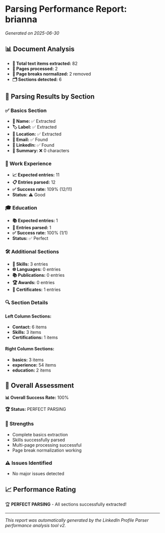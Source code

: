 # Parsing Performance Report: brianna

*Generated on 2025-06-30*

## 📊 Document Analysis
- **📄 Total text items extracted:** 82
- **📑 Pages processed:** 2
- **🔄 Page breaks normalized:** 2 removed
- **🗂️ Sections detected:** 6

## 🎯 Parsing Results by Section

### ✅ Basics Section
- **👤 Name:** ✅ Extracted
- **🏷️ Label:** ✅ Extracted
- **📍 Location:** ✅ Extracted
- **📧 Email:** ✅ Found
- **🔗 LinkedIn:** ✅ Found
- **📝 Summary:** ❌ 0 characters

### 💼 Work Experience
- **📈 Expected entries:** 11
- **📋 Entries parsed:** 12
- **✅ Success rate:** 109% (12/11)
- **Status:** ⚠️ Good

### 🎓 Education
- **📚 Expected entries:** 1
- **🏫 Entries parsed:** 1
- **✅ Success rate:** 100% (1/1)
- **Status:** ✅ Perfect

### 🛠️ Additional Sections
- **🔧 Skills:** 3 entries
- **🌐 Languages:** 0 entries
- **📚 Publications:** 0 entries
- **🏆 Awards:** 0 entries
- **📜 Certificates:** 1 entries

### 🔍 Section Details
#### Left Column Sections:
- **Contact:** 6 items
- **Skills:** 3 items
- **Certifications:** 1 items

#### Right Column Sections:
- **basics:** 3 items
- **experience:** 54 items
- **education:** 2 items

## 🎯 Overall Assessment

**📊 Overall Success Rate:** 100%

**🏆 Status:** PERFECT PARSING

### 💪 Strengths
- Complete basics extraction
- Skills successfully parsed
- Multi-page processing successful
- Page break normalization working

### ⚠️ Issues Identified
- No major issues detected

## 📈 Performance Rating

🏆 **PERFECT PARSING** - All sections successfully extracted!

---
*This report was automatically generated by the LinkedIn Profile Parser performance analysis tool v2.*
